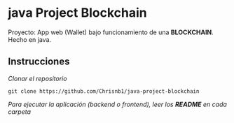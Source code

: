 # java Project Blockchain
Proyecto: App web (Wallet) bajo funcionamiento de una **BLOCKCHAIN**. Hecho en java.

## Instrucciones
_Clonar el repositorio_

```
git clone https://github.com/Chrisnb1/java-project-blockchain
```

_Para ejecutar la aplicación (backend o frontend), leer los **README** en cada carpeta_

